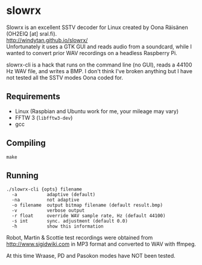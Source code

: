slowrx
======
Slowrx is an excellent SSTV decoder for Linux created by Oona Räisänen (OH2EIQ [at] sral.fi).<br>
http://windytan.github.io/slowrx/<br>
Unfortunately it uses a GTK GUI and reads audio from a soundcard, while I wanted to convert prior WAV recordings on a headless Raspberry Pi.<br>

slowrx-cli is a hack that runs on the command line (no GUI), reads a 44100 Hz WAV file, and writes a BMP. I don't think I've broken anything but I have not tested all the SSTV modes Oona coded for. 

Requirements
------------
* Linux (Raspbian and Ubuntu work for me, your mileage may vary)
* FFTW 3 (`libfftw3-dev`)
* gcc

Compiling
---------
`make`

Running
-------
`./slowrx-cli {opts} filename`<br>
`  -a           adaptive (default)`<br>
`  -na          not adaptive`<br>
`  -o filename  output bitmap filename (default result.bmp)`<br>
`  -v           verbose output`<br>
`  -r float     override WAV sample rate, Hz (default 44100)`<br>
`  -s int       sync. adjustment (default 0.0)`<br>
`  -h           show this information`<br>

Robot, Martin & Scottie test recordings were obtained from http://www.sigidwiki.com in MP3 format and converted to WAV with ffmpeg.

At this time Wraase, PD and Pasokon modes have NOT been tested.